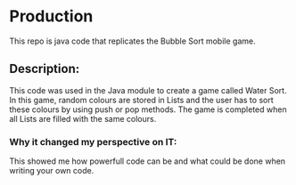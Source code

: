 # Production
This repo is java code that replicates the Bubble Sort mobile game. 

## Description:
This code was used in the Java module to create a game called Water Sort. In this game, random colours are stored in Lists and the user has to sort these colours by using push or pop methods. The game is completed when all Lists are filled with the same colours.

### Why it changed my perspective on IT:
This showed me how powerfull code can be and what could be done when writing your own code. 
